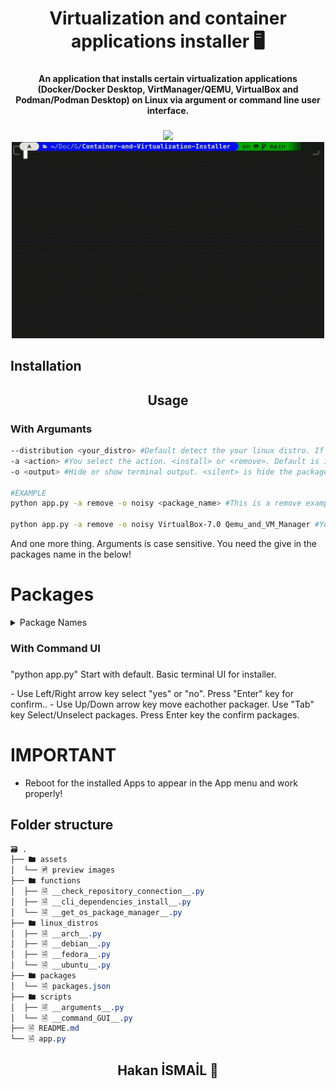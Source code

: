 <h1 align="center">Virtualization and container applications installer 🖥️</h1>

###

<h4 align="center">An application that installs certain virtualization applications (Docker/Docker Desktop, VirtManager/QEMU, VirtualBox and Podman/Podman Desktop) on Linux via argument or command line user interface.</h4>

###

<div align="center">
  <img src="./assets/arguments.gif" style="width: 500px; height: auto:">
  <img src="./assets/Command_gui.gif" style="width: 500px; height: auto;">
</div>

###

<h2 align="left">Installation</h2>

###

<h2 align="center">Usage</h2>

###

<h3 align="left">With Argumants</h3>

```bash
--distribution <your_distro> #Default detect the your linux distro. If you want to another disto use this.
-a <action> #You select the action. <install> or <remove>. Default is install.
-o <output> #Hide or show terminal output. <silent> is hide the package manager and other outputs. <noisy> is show the terminal output. Default is <silent>.

#EXAMPLE
python app.py -a remove -o noisy <package_name> #This is a remove example.

python app.py -a remove -o noisy VirtualBox-7.0 Qemu_and_VM_Manager #You can use more than one package. Like this.
```

<p align="left">And one more thing. Arguments is case sensitive. You need the give in the packages name in the below!</p>

# Packages

<details><summary>Package Names</summary>

- Package names in the json and packages

    <details>

```json
  My_Apps
  VirtualBox-7.0
  Qemu_and_VM_Manager
  Docker_CLI_and_Docker_Desktop
  Podman_and_Podman_Desktop
```

</details>

###

<h3 align="left">With Command UI</h3>

###

<p align="left">"python app.py" Start with default. Basic terminal UI for installer. </p>
- Use Left/Right arrow key select "yes" or "no". Press "Enter" key for confirm..
- Use Up/Down arrow key move eachother packager. Use "Tab" key Select/Unselect packages. Press Enter key the confirm packages.

###

# IMPORTANT
- Reboot for the installed Apps to appear in the App menu and work properly!

## Folder structure

```css
🗃 .
├── 🖿 assets
│  └── 🖻 preview images
├── 🖿 functions
│  ├── 🗎 __check_repository_connection__.py
│  ├── 🗎 __cli_dependencies_install__.py
│  └── 🗎 __get_os_package_manager__.py
├── 🖿 linux_distros
│  ├── 🗎 __arch__.py
│  ├── 🗎 __debian__.py
│  ├── 🗎 __fedora__.py
│  └── 🗎 __ubuntu__.py
├── 🖿 packages
│  └── 🗎 packages.json
├── 🖿 scripts
│  ├── 🗎 __arguments__.py
│  └── 🗎 __command_GUI__.py
├── 🗎 README.md
└── 🗎 app.py

```

<h2 align="center">Hakan İSMAİL 💙</h2>

###
